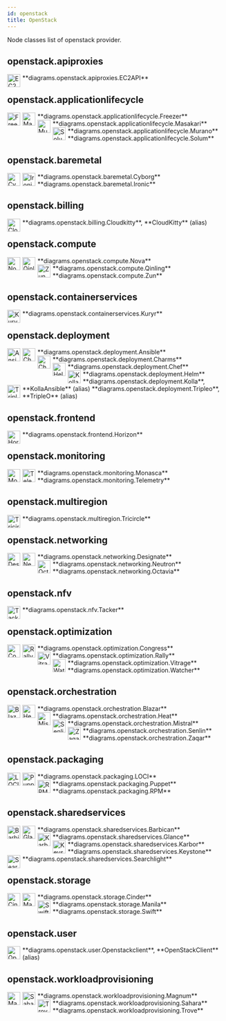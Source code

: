 ```yaml
---
id: openstack
title: OpenStack
---
```


Node classes list of openstack provider.

## openstack.apiproxies


<img width="30" src="/img/resources/openstack/apiproxies/ec2api.png" alt="EC2API" style="float: left; padding-right: 5px;" >
**diagrams.openstack.apiproxies.EC2API**

## openstack.applicationlifecycle


<img width="30" src="/img/resources/openstack/applicationlifecycle/freezer.png" alt="Freezer" style="float: left; padding-right: 5px;" >
**diagrams.openstack.applicationlifecycle.Freezer**

<img width="30" src="/img/resources/openstack/applicationlifecycle/masakari.png" alt="Masakari" style="float: left; padding-right: 5px;" >
**diagrams.openstack.applicationlifecycle.Masakari**

<img width="30" src="/img/resources/openstack/applicationlifecycle/murano.png" alt="Murano" style="float: left; padding-right: 5px;" >
**diagrams.openstack.applicationlifecycle.Murano**

<img width="30" src="/img/resources/openstack/applicationlifecycle/solum.png" alt="Solum" style="float: left; padding-right: 5px;" >
**diagrams.openstack.applicationlifecycle.Solum**

## openstack.baremetal


<img width="30" src="/img/resources/openstack/baremetal/cyborg.png" alt="Cyborg" style="float: left; padding-right: 5px;" >
**diagrams.openstack.baremetal.Cyborg**

<img width="30" src="/img/resources/openstack/baremetal/ironic.png" alt="Ironic" style="float: left; padding-right: 5px;" >
**diagrams.openstack.baremetal.Ironic**

## openstack.billing


<img width="30" src="/img/resources/openstack/billing/cloudkitty.png" alt="Cloudkitty" style="float: left; padding-right: 5px;" >
**diagrams.openstack.billing.Cloudkitty**, **CloudKitty** (alias)

## openstack.compute


<img width="30" src="/img/resources/openstack/compute/nova.png" alt="Nova" style="float: left; padding-right: 5px;" >
**diagrams.openstack.compute.Nova**

<img width="30" src="/img/resources/openstack/compute/qinling.png" alt="Qinling" style="float: left; padding-right: 5px;" >
**diagrams.openstack.compute.Qinling**

<img width="30" src="/img/resources/openstack/compute/zun.png" alt="Zun" style="float: left; padding-right: 5px;" >
**diagrams.openstack.compute.Zun**

## openstack.containerservices


<img width="30" src="/img/resources/openstack/containerservices/kuryr.png" alt="Kuryr" style="float: left; padding-right: 5px;" >
**diagrams.openstack.containerservices.Kuryr**

## openstack.deployment


<img width="30" src="/img/resources/openstack/deployment/ansible.png" alt="Ansible" style="float: left; padding-right: 5px;" >
**diagrams.openstack.deployment.Ansible**

<img width="30" src="/img/resources/openstack/deployment/charms.png" alt="Charms" style="float: left; padding-right: 5px;" >
**diagrams.openstack.deployment.Charms**

<img width="30" src="/img/resources/openstack/deployment/chef.png" alt="Chef" style="float: left; padding-right: 5px;" >
**diagrams.openstack.deployment.Chef**

<img width="30" src="/img/resources/openstack/deployment/helm.png" alt="Helm" style="float: left; padding-right: 5px;" >
**diagrams.openstack.deployment.Helm**

<img width="30" src="/img/resources/openstack/deployment/kolla.png" alt="Kolla" style="float: left; padding-right: 5px;" >
**diagrams.openstack.deployment.Kolla**, **KollaAnsible** (alias)

<img width="30" src="/img/resources/openstack/deployment/tripleo.png" alt="Tripleo" style="float: left; padding-right: 5px;" >
**diagrams.openstack.deployment.Tripleo**, **TripleO** (alias)

## openstack.frontend


<img width="30" src="/img/resources/openstack/frontend/horizon.png" alt="Horizon" style="float: left; padding-right: 5px;" >
**diagrams.openstack.frontend.Horizon**

## openstack.monitoring


<img width="30" src="/img/resources/openstack/monitoring/monasca.png" alt="Monasca" style="float: left; padding-right: 5px;" >
**diagrams.openstack.monitoring.Monasca**

<img width="30" src="/img/resources/openstack/monitoring/telemetry.png" alt="Telemetry" style="float: left; padding-right: 5px;" >
**diagrams.openstack.monitoring.Telemetry**

## openstack.multiregion


<img width="30" src="/img/resources/openstack/multiregion/tricircle.png" alt="Tricircle" style="float: left; padding-right: 5px;" >
**diagrams.openstack.multiregion.Tricircle**

## openstack.networking


<img width="30" src="/img/resources/openstack/networking/designate.png" alt="Designate" style="float: left; padding-right: 5px;" >
**diagrams.openstack.networking.Designate**

<img width="30" src="/img/resources/openstack/networking/neutron.png" alt="Neutron" style="float: left; padding-right: 5px;" >
**diagrams.openstack.networking.Neutron**

<img width="30" src="/img/resources/openstack/networking/octavia.png" alt="Octavia" style="float: left; padding-right: 5px;" >
**diagrams.openstack.networking.Octavia**

## openstack.nfv


<img width="30" src="/img/resources/openstack/nfv/tacker.png" alt="Tacker" style="float: left; padding-right: 5px;" >
**diagrams.openstack.nfv.Tacker**

## openstack.optimization


<img width="30" src="/img/resources/openstack/optimization/congress.png" alt="Congress" style="float: left; padding-right: 5px;" >
**diagrams.openstack.optimization.Congress**

<img width="30" src="/img/resources/openstack/optimization/rally.png" alt="Rally" style="float: left; padding-right: 5px;" >
**diagrams.openstack.optimization.Rally**

<img width="30" src="/img/resources/openstack/optimization/vitrage.png" alt="Vitrage" style="float: left; padding-right: 5px;" >
**diagrams.openstack.optimization.Vitrage**

<img width="30" src="/img/resources/openstack/optimization/watcher.png" alt="Watcher" style="float: left; padding-right: 5px;" >
**diagrams.openstack.optimization.Watcher**

## openstack.orchestration


<img width="30" src="/img/resources/openstack/orchestration/blazar.png" alt="Blazar" style="float: left; padding-right: 5px;" >
**diagrams.openstack.orchestration.Blazar**

<img width="30" src="/img/resources/openstack/orchestration/heat.png" alt="Heat" style="float: left; padding-right: 5px;" >
**diagrams.openstack.orchestration.Heat**

<img width="30" src="/img/resources/openstack/orchestration/mistral.png" alt="Mistral" style="float: left; padding-right: 5px;" >
**diagrams.openstack.orchestration.Mistral**

<img width="30" src="/img/resources/openstack/orchestration/senlin.png" alt="Senlin" style="float: left; padding-right: 5px;" >
**diagrams.openstack.orchestration.Senlin**

<img width="30" src="/img/resources/openstack/orchestration/zaqar.png" alt="Zaqar" style="float: left; padding-right: 5px;" >
**diagrams.openstack.orchestration.Zaqar**

## openstack.packaging


<img width="30" src="/img/resources/openstack/packaging/loci.png" alt="LOCI" style="float: left; padding-right: 5px;" >
**diagrams.openstack.packaging.LOCI**

<img width="30" src="/img/resources/openstack/packaging/puppet.png" alt="Puppet" style="float: left; padding-right: 5px;" >
**diagrams.openstack.packaging.Puppet**

<img width="30" src="/img/resources/openstack/packaging/rpm.png" alt="RPM" style="float: left; padding-right: 5px;" >
**diagrams.openstack.packaging.RPM**

## openstack.sharedservices


<img width="30" src="/img/resources/openstack/sharedservices/barbican.png" alt="Barbican" style="float: left; padding-right: 5px;" >
**diagrams.openstack.sharedservices.Barbican**

<img width="30" src="/img/resources/openstack/sharedservices/glance.png" alt="Glance" style="float: left; padding-right: 5px;" >
**diagrams.openstack.sharedservices.Glance**

<img width="30" src="/img/resources/openstack/sharedservices/karbor.png" alt="Karbor" style="float: left; padding-right: 5px;" >
**diagrams.openstack.sharedservices.Karbor**

<img width="30" src="/img/resources/openstack/sharedservices/keystone.png" alt="Keystone" style="float: left; padding-right: 5px;" >
**diagrams.openstack.sharedservices.Keystone**

<img width="30" src="/img/resources/openstack/sharedservices/searchlight.png" alt="Searchlight" style="float: left; padding-right: 5px;" >
**diagrams.openstack.sharedservices.Searchlight**

## openstack.storage


<img width="30" src="/img/resources/openstack/storage/cinder.png" alt="Cinder" style="float: left; padding-right: 5px;" >
**diagrams.openstack.storage.Cinder**

<img width="30" src="/img/resources/openstack/storage/manila.png" alt="Manila" style="float: left; padding-right: 5px;" >
**diagrams.openstack.storage.Manila**

<img width="30" src="/img/resources/openstack/storage/swift.png" alt="Swift" style="float: left; padding-right: 5px;" >
**diagrams.openstack.storage.Swift**

## openstack.user


<img width="30" src="/img/resources/openstack/user/openstackclient.png" alt="Openstackclient" style="float: left; padding-right: 5px;" >
**diagrams.openstack.user.Openstackclient**, **OpenStackClient** (alias)

## openstack.workloadprovisioning


<img width="30" src="/img/resources/openstack/workloadprovisioning/magnum.png" alt="Magnum" style="float: left; padding-right: 5px;" >
**diagrams.openstack.workloadprovisioning.Magnum**

<img width="30" src="/img/resources/openstack/workloadprovisioning/sahara.png" alt="Sahara" style="float: left; padding-right: 5px;" >
**diagrams.openstack.workloadprovisioning.Sahara**

<img width="30" src="/img/resources/openstack/workloadprovisioning/trove.png" alt="Trove" style="float: left; padding-right: 5px;" >
**diagrams.openstack.workloadprovisioning.Trove**
